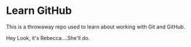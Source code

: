 # Learn GitHub

This is a throwaway repo used to learn about working with Git and GitHub.

Hey Look, it's Rebecca....She'll do.
